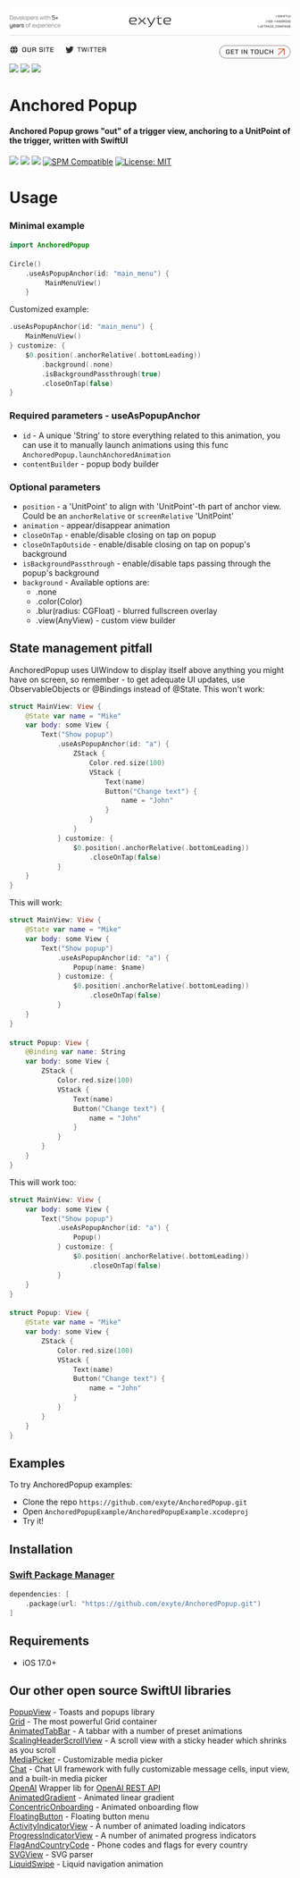 <a href="https://exyte.com/"><picture><source media="(prefers-color-scheme: dark)" srcset="https://raw.githubusercontent.com/exyte/media/master/common/header-dark.png"><img src="https://raw.githubusercontent.com/exyte/media/master/common/header-light.png"></picture></a>

<a href="https://exyte.com/"><picture><source media="(prefers-color-scheme: dark)" srcset="https://raw.githubusercontent.com/exyte/media/master/common/our-site-dark.png" width="80" height="16"><img src="https://raw.githubusercontent.com/exyte/media/master/common/our-site-light.png" width="80" height="16"></picture></a>&nbsp;&nbsp;&nbsp;&nbsp;&nbsp;<a href="https://twitter.com/exyteHQ"><picture><source media="(prefers-color-scheme: dark)" srcset="https://raw.githubusercontent.com/exyte/media/master/common/twitter-dark.png" width="74" height="16"><img src="https://raw.githubusercontent.com/exyte/media/master/common/twitter-light.png" width="74" height="16">
</picture></a> <a href="https://exyte.com/contacts"><picture><source media="(prefers-color-scheme: dark)" srcset="https://raw.githubusercontent.com/exyte/media/master/common/get-in-touch-dark.png" width="128" height="24" align="right"><img src="https://raw.githubusercontent.com/exyte/media/master/common/get-in-touch-light.png" width="128" height="24" align="right"></picture></a>

<p float="left">
  <img src="https://github.com/user-attachments/assets/07514304-b4ba-451a-b383-b5cfa3bb67a4" width="200" />
  <img src="https://github.com/user-attachments/assets/fe540201-46f2-44ec-ad9d-5c413f49d6d2" width="200" /> 
  <img src="https://github.com/user-attachments/assets/74ec138c-8695-4819-8455-b32f117a5a1e" width="200" />
</p>

<p><h1 align="left">Anchored Popup</h1></p>

<p><h4>Anchored Popup grows "out" of a trigger view, anchoring to a UnitPoint of the trigger, written with SwiftUI</h4></p>

![](https://img.shields.io/github/v/tag/exyte/anchoredPopup?label=Version)
[![](https://img.shields.io/endpoint?url=https%3A%2F%2Fswiftpackageindex.com%2Fapi%2Fpackages%2Fexyte%2FAnchoredPopup%2Fbadge%3Ftype%3Dswift-versions)](https://swiftpackageindex.com/exyte/AnchoredPopup)
[![](https://img.shields.io/endpoint?url=https%3A%2F%2Fswiftpackageindex.com%2Fapi%2Fpackages%2Fexyte%2FAnchoredPopup%2Fbadge%3Ftype%3Dplatforms)](https://swiftpackageindex.com/exyte/AnchoredPopup)
[![SPM Compatible](https://img.shields.io/badge/SwiftPM-Compatible-brightgreen.svg)](https://swiftpackageindex.com/exyte/AnchoredPopup)
[![License: MIT](https://img.shields.io/badge/License-MIT-black.svg)](https://opensource.org/licenses/MIT)

# Usage

### Minimal example

```swift
import AnchoredPopup

Circle()
    .useAsPopupAnchor(id: "main_menu") {
         MainMenuView()
    }
```

Customized example:
```swift
.useAsPopupAnchor(id: "main_menu") {
    MainMenuView()
} customize: {
    $0.position(.anchorRelative(.bottomLeading))
        .background(.none)
        .isBackgroundPassthrough(true)
        .closeOnTap(false)
}
```

### Required parameters - useAsPopupAnchor 
- `id` - A unique 'String' to store everything related to this animation, you can use it to manually launch animations using this func `AnchoredPopup.launchAnchoredAnimation`    
- `contentBuilder` - popup body builder

### Optional parameters
- `position` - a 'UnitPoint' to align with 'UnitPoint'-th part of anchor view. Could be an `anchorRelative` or `screenRelative` 'UnitPoint'   
- `animation` - appear/disappear animation   
- `closeOnTap` - enable/disable closing on tap on popup    
- `closeOnTapOutside` - enable/disable closing on tap on popup's background     
- `isBackgroundPassthrough` - enable/disable taps passing through the popup's background     
- `background` - Available options are:     
    * .none
    * .color(Color)     
    * .blur(radius: CGFloat) - blurred fullscreen overlay    
    * .view(AnyView) - custom view builder   

## State management pitfall
AnchoredPopup uses UIWindow to display itself above anything you might have on screen, so remember - to get adequate UI updates, use ObservableObjects or @Bindings instead of @State. This won't work:
```swift
struct MainView: View {
    @State var name = "Mike"
    var body: some View {
        Text("Show popup")
            .useAsPopupAnchor(id: "a") {
                ZStack {
                    Color.red.size(100)
                    VStack {
                        Text(name)
                        Button("Change text") {
                            name = "John"
                        }
                    }
                }
            } customize: {
                $0.position(.anchorRelative(.bottomLeading))
                    .closeOnTap(false)
            }
    }
}
```
This will work:
```swift
struct MainView: View {
    @State var name = "Mike"
    var body: some View {
        Text("Show popup")
            .useAsPopupAnchor(id: "a") {
                Popup(name: $name)
            } customize: {
                $0.position(.anchorRelative(.bottomLeading))
                    .closeOnTap(false)
            }
    }
}

struct Popup: View {
    @Binding var name: String
    var body: some View {
        ZStack {
            Color.red.size(100)
            VStack {
                Text(name)
                Button("Change text") {
                    name = "John"
                }
            }
        }
    }
}
```
This will work too:
```swift
struct MainView: View {
    var body: some View {
        Text("Show popup")
            .useAsPopupAnchor(id: "a") {
                Popup()
            } customize: {
                $0.position(.anchorRelative(.bottomLeading))
                    .closeOnTap(false)
            }
    }
}

struct Popup: View {
    @State var name = "Mike"
    var body: some View {
        ZStack {
            Color.red.size(100)
            VStack {
                Text(name)
                Button("Change text") {
                    name = "John"
                }
            }
        }
    }
}
```

## Examples

To try AnchoredPopup examples:
- Clone the repo `https://github.com/exyte/AnchoredPopup.git`
- Open `AnchoredPopupExample/AnchoredPopupExample.xcodeproj`
- Try it!

## Installation

### [Swift Package Manager](https://swift.org/package-manager/)

```swift
dependencies: [
    .package(url: "https://github.com/exyte/AnchoredPopup.git")
]
```

## Requirements

* iOS 17.0+ 

## Our other open source SwiftUI libraries
[PopupView](https://github.com/exyte/PopupView) - Toasts and popups library    
[Grid](https://github.com/exyte/Grid) - The most powerful Grid container     
[AnimatedTabBar](https://github.com/exyte/AnimatedTabBar) - A tabbar with a number of preset animations   
[ScalingHeaderScrollView](https://github.com/exyte/ScalingHeaderScrollView) - A scroll view with a sticky header which shrinks as you scroll  
[MediaPicker](https://github.com/exyte/mediapicker) - Customizable media picker     
[Chat](https://github.com/exyte/chat) - Chat UI framework with fully customizable message cells, input view, and a built-in media picker  
[OpenAI](https://github.com/exyte/OpenAI) Wrapper lib for [OpenAI REST API](https://platform.openai.com/docs/api-reference/introduction)    
[AnimatedGradient](https://github.com/exyte/AnimatedGradient) - Animated linear gradient     
[ConcentricOnboarding](https://github.com/exyte/ConcentricOnboarding) - Animated onboarding flow    
[FloatingButton](https://github.com/exyte/FloatingButton) - Floating button menu    
[ActivityIndicatorView](https://github.com/exyte/ActivityIndicatorView) - A number of animated loading indicators    
[ProgressIndicatorView](https://github.com/exyte/ProgressIndicatorView) - A number of animated progress indicators    
[FlagAndCountryCode](https://github.com/exyte/FlagAndCountryCode) - Phone codes and flags for every country    
[SVGView](https://github.com/exyte/SVGView) - SVG parser    
[LiquidSwipe](https://github.com/exyte/LiquidSwipe) - Liquid navigation animation   
